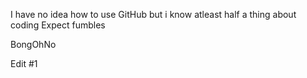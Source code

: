 I have no idea how to use GitHub but i know atleast half a thing about coding
Expect fumbles

BongOhNo

Edit #1
<!---
GoldThe1andOnly/GoldThe1andOnly is a ✨ special ✨ repository because its `README.md` (this file) appears on your GitHub profile.
You can click the Preview link to take a look at your changes.
--->
